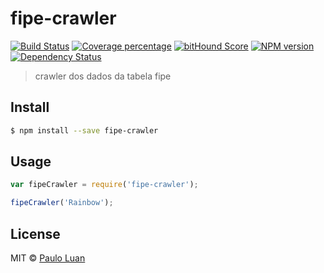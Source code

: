 # fipe-crawler 
[![Build Status][travis-image]][travis-url] 
[![Coverage percentage][coveralls-image]][coveralls-url]
[![bitHound Score](bithound-image)][bithound-url]
[![NPM version][npm-image]][npm-url] 
[![Dependency Status][daviddm-image]][daviddm-url] 

> crawler dos dados da tabela fipe


## Install

```sh
$ npm install --save fipe-crawler
```


## Usage

```js
var fipeCrawler = require('fipe-crawler');

fipeCrawler('Rainbow');
```

## License

MIT © [Paulo Luan](https://github.com/pauloluan/)


[npm-image]: https://badge.fury.io/js/fipe-crawler.svg
[npm-url]: https://npmjs.org/package/fipe-crawler
[travis-image]: https://api.travis-ci.org/PauloLuan/fipe-crawler.svg?branch=master
[travis-url]: https://travis-ci.org/pauloluan/fipe-crawler
[daviddm-image]: https://david-dm.org/pauloluan/fipe-crawler.svg?theme=shields.io
[daviddm-url]: https://david-dm.org/pauloluan/fipe-crawler
[coveralls-image]: https://coveralls.io/repos/pauloluan/fipe-crawler/badge.svg
[coveralls-url]: https://coveralls.io/r/pauloluan/fipe-crawler
[bithound-image]: https://www.bithound.io/github/PauloLuan/fipe-crawler/badges/score.svg
[bithound-url]: https://www.bithound.io/github/PauloLuan/fipe-crawler
